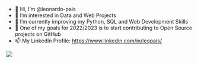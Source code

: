- 👋 Hi, I’m @leonardo-pais
- 👀 I’m interested in Data and Web Projects
- 🌱 I’m currently improving my Python, SQL and Web Development Skills
- 💞️ One of my goals for 2022/2023 is to start contributing to Open Source projects on GitHub
- 📫 My LinkedIn Profile: https://www.linkedin.com/in/leopais/



<img src="https://github-readme-stats.vercel.app/api?username=leonardo-pais&&show_icons=true&title_color=ffffff&icon_color=ffffff&text_color=ffffff&bg_color=151515">

<!---
leonardo-pais/leonardo-pais is a ✨ special ✨ repository because its `README.md` (this file) appears on your GitHub profile.
You can click the Preview link to take a look at your changes.
--->
